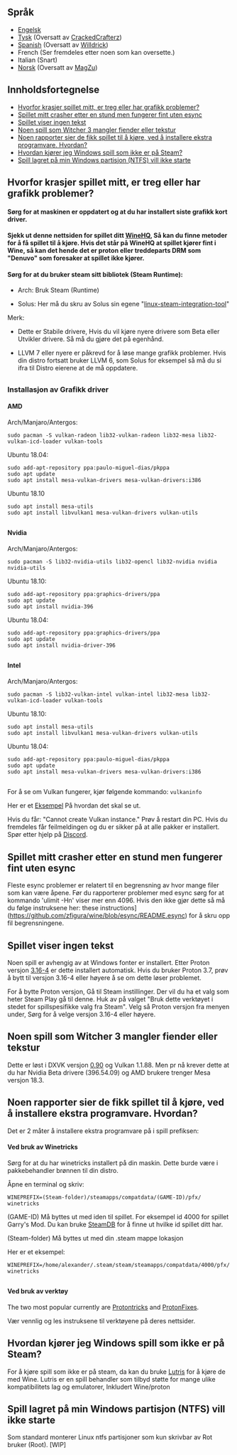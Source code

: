 ## Språk
-  [Engelsk](#table-of-content)
-  [Tysk](README_DE.md) (Oversatt av [CrackedCrafterz](https://github.com/CrackedCrafterz))
-  [Spanish](README_ESP.md) (Oversatt av [Willdrick](https://github.com/Willdrick))
-  French (Ser fremdeles etter noen som kan oversette.)
-  Italian (Snart)
-  [Norsk](README_NO.md) (Oversatt av [MagZu](https://github.com/magzu))

## Innholdsfortegnelse
  - [Hvorfor krasjer spillet mitt, er treg eller har grafikk problemer?](#hvorfor-krasjer-spillet-mitt-er-treg-eller-har-grafikk-problemer)
  - [Spillet mitt crasher etter en stund men fungerer fint uten esync](#spillet-mitt-crasher-etter-en-stund-men-fungerer-fint-uten-esync)
  - [Spillet viser ingen tekst](#spillet-viser-ingen-tekst)
  - [Noen spill som Witcher 3 mangler fiender eller tekstur](#noen-spill-som-witcher-3-mangler-fiender-eller-tekstur)
  - [Noen rapporter sier de fikk spillet til å kjøre, ved å installere ekstra programvare. Hvordan?](#noen-rapporter-sier-de-fikk-spillet-til-å-kjøre-ved-å-installere-ekstra-programvare-hvordan)
  - [Hvordan kjører jeg Windows spill som ikke er på Steam?](#hvordan-kjører-jeg-windows-spill-som-ikke-er-på-steam)
  - [Spill lagret på min Windows partisjon (NTFS) vill ikke starte](#spill-lagret-på-min-windows-partisjon-ntfs-vill-ikke-starte)
## Hvorfor krasjer spillet mitt, er treg eller har grafikk problemer?

#### Sørg for at maskinen er oppdatert og at du har installert siste grafikk kort driver.

#### Sjekk ut denne nettsiden for spillet ditt [WineHQ](https://appdb.winehq.org), Så kan du finne metoder for å få spillet til å kjøre. Hvis det står på WineHQ at spillet kjører fint i Wine, så kan det hende det er proton eller treddeparts DRM som "Denuvo" som foresaker at spillet ikke kjører.

#### Sørg for at du bruker steam sitt bibliotek (Steam Runtime):

- Arch: Bruk Steam (Runtime)

- Solus: Her må du skru av Solus sin egene "[linux-steam-integration-tool](https://raw.githubusercontent.com/solus-project/linux-steam-integration/master/.github/LSI_Settings.png)"

Merk:

- Dette er Stabile drivere, Hvis du vil kjøre nyere drivere som Beta eller Utvikler drivere. Så må du gjøre det på egenhånd.

- LLVM 7 eller nyere er påkrevd for å løse mange grafikk problemer. Hvis din distro fortsatt bruker LLVM 6, som Solus for eksempel så må du si ifra til Distro eierene at de må oppdatere.



##
### Installasjon av Grafikk driver
#### AMD

Arch/Manjaro/Antergos:
```
sudo pacman -S vulkan-radeon lib32-vulkan-radeon lib32-mesa lib32-vulkan-icd-loader vulkan-tools
```

Ubuntu 18.04:
```
sudo add-apt-repository ppa:paulo-miguel-dias/pkppa
sudo apt update
sudo apt install mesa-vulkan-drivers mesa-vulkan-drivers:i386
```
Ubuntu 18.10

```
sudo apt install mesa-utils
sudo apt install libvulkan1 mesa-vulkan-drivers vulkan-utils
```
##
#### Nvidia

Arch/Manjaro/Antergos:
```
sudo pacman -S lib32-nvidia-utils lib32-opencl lib32-nvidia nvidia nvidia-utils
```

Ubuntu 18.10:
```
sudo add-apt-repository ppa:graphics-drivers/ppa
sudo apt update
sudo apt install nvidia-396
```

Ubuntu 18.04:
```
sudo add-apt-repository ppa:graphics-drivers/ppa
sudo apt update
sudo apt install nvidia-driver-396
```
##
#### Intel

Arch/Manjaro/Antergos:
```
sudo pacman -S lib32-vulkan-intel vulkan-intel lib32-mesa lib32-vulkan-icd-loader vulkan-tools
```

Ubuntu 18.10:
```
sudo apt install mesa-utils
sudo apt install libvulkan1 mesa-vulkan-drivers vulkan-utils
```

Ubuntu 18.04:
```
sudo add-apt-repository ppa:paulo-miguel-dias/pkppa
sudo apt update
sudo apt install mesa-vulkan-drivers mesa-vulkan-drivers:i386
```
##
For å se om Vulkan fungerer, kjør følgende kommando: `vulkaninfo`

Her er et [Eksempel](https://raw.githubusercontent.com/NoXPhasma/protondb_faq/master/VulkaninfoExample.png) På hvordan det skal se ut.

Hvis du får: "Cannot create Vulkan instance." Prøv å restart din PC. Hvis du fremdeles får feilmeldingen og du er sikker på at alle pakker er installert. Spør etter hjelp på [Discord](https://discord.gg/uuwK9EV).

## Spillet mitt crasher etter en stund men fungerer fint uten esync

Fleste esync problemer er relatert til en begrensning av hvor mange filer som kan være åpene. Før du rapporterer problemer med esync sørg for at kommando 'ulimit -Hn' viser mer enn 4096. Hvis den ikke gjør dette så må du følge instruksene her: these instructions](https://github.com/zfigura/wine/blob/esync/README.esync) for å skru opp fil begrensningene.

## Spillet viser ingen tekst

Noen spill er avhengig av at Windows fonter er installert. Etter Proton versjon [3.16-4](https://github.com/ValveSoftware/Proton/wiki/Changelog#316-4) er dette installert automatisk. Hvis du bruker Proton 3.7, prøv å bytt til versjon 3.16-4 eller høyere å se om dette løser problemet.

For å bytte Proton versjon, Gå til Steam instillinger. Der vil du ha et valg som heter Steam Play gå til denne. Huk av på valget "Bruk dette verktøyet i stedet for spillspesifikke valg fra Steam". Velg så Proton versjon fra menyen under, Sørg for å velge versjon 3.16-4 eller høyere.

## Noen spill som Witcher 3 mangler fiender eller tekstur

Dette er løst i DXVK versjon [0.90](https://github.com/doitsujin/dxvk/releases/tag/v0.90) og Vulkan 1.1.88.
Men pr nå krever dette at du har Nvidia Beta drivere (396.54.09) og AMD brukere trenger Mesa versjon 18.3.

## Noen rapporter sier de fikk spillet til å kjøre, ved å installere ekstra programvare. Hvordan?

Det er 2 måter å installere ekstra programvare på i spill prefiksen:

#### Ved bruk av Winetricks
Sørg for at du har winetricks installert på din maskin. Dette burde være i pakkebehandler brønnen til din distro.

Åpne en terminal og skriv:
```
WINEPREFIX=(Steam-folder)/steamapps/compatdata/(GAME-ID)/pfx/ winetricks
```
(GAME-ID) Må byttes ut med iden til spillet.  For eksempel id 4000 for spillet Garry's Mod. Du kan bruke [SteamDB](https://steamdb.info) for å finne ut hvilke id spillet ditt har.

(Steam-folder) Må byttes ut med din .steam mappe lokasjon

Her er et eksempel:

```
WINEPREFIX=/home/alexander/.steam/steam/steamapps/compatdata/4000/pfx/ winetricks
```
##
#### Ved bruk av verktøy

The two most popular currently are [Protontricks](https://github.com/Sirmentio/protontricks) and [ProtonFixes](https://github.com/simons-public/protonfixes).

Vær vennlig og les instruksene til verktøyene på deres nettsider.

## Hvordan kjører jeg Windows spill som ikke er på Steam?

For å kjøre spill som ikke er på steam, da kan du bruke [Lutris](https://lutris.net/) for å kjøre de med Wine. Lutris er en spill behandler som tilbyd støtte for mange ulike kompatibilitets lag og emulatorer, Inkludert Wine/proton

## Spill lagret på min Windows partisjon (NTFS) vill ikke starte

Som standard monterer Linux ntfs partisjoner som kun skrivbar av Rot bruker (Root). [WIP]
